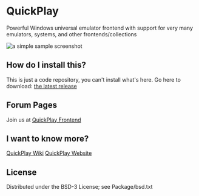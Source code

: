 QuickPlay
=========

Powerful Windows universal emulator frontend with support for very many emulators, systems, and other frontends/collections

![a simple sample screenshot](https://user-images.githubusercontent.com/3452490/72106360-25d9e700-3327-11ea-8b49-fefcde31d999.PNG)

## How do I install this?
This is just a code repository, you can't install what's here. Go here to download: [the latest release](https://sourceforge.net/projects/quickplay/) 

## Forum Pages

Join us at [QuickPlay Frontend](http://www.forums.quickplayfrontend.com/)

## I want to know more?

[QuickPlay Wiki](http://quickplay.sourceforge.net/wiki/index.php/Main_Page)
[QuickPlay Website](http://quickplay.sourceforge.net/)

## License

Distributed under the BSD-3 License; see Package/bsd.txt

